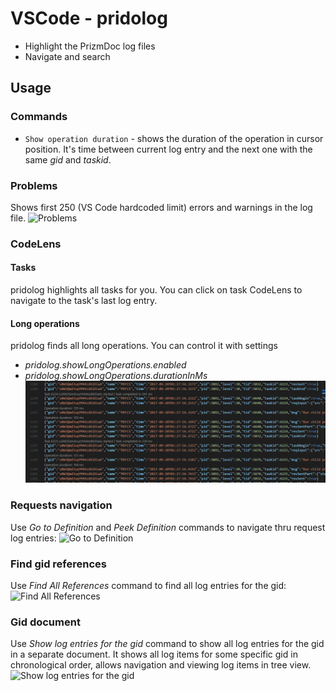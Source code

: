 # VSCode  - pridolog

- Highlight the PrizmDoc log files
- Navigate and search

## Usage

### Commands

* `Show operation duration` - shows the duration of the operation in cursor position. It's time between current log entry and the next one with the same *gid* and *taskid*.

### Problems

Shows first 250 (VS Code hardcoded limit) errors and warnings in the log file.
![Problems](./tutorial-gifs/problems.gif)

### CodeLens

#### Tasks
pridolog highlights all tasks for you. You can click on task CodeLens to navigate to the task's last log entry.

#### Long operations
pridolog finds all long operations. You can control it with settings
- *pridolog.showLongOperations.enabled*
- *pridolog.showLongOperations.durationInMs*
![CodeLens](./tutorial-gifs/code-lens-tasks.png)

### Requests navigation
Use *Go to Definition* and *Peek Definition* commands to navigate thru request log entries:
![Go to Definition](./tutorial-gifs/go_to_definition.gif)

### Find gid references
Use *Find All References* command to find all log entries for the gid:
![Find All References](./tutorial-gifs/find_all_references.gif)

### Gid document
Use *Show log entries for the gid* command to show all log entries for the gid in a separate document. It shows all log items for some specific gid in chronological order, 
allows navigation and viewing log items in tree view.
![Show log entries for the gid](./tutorial-gifs/gid_document.gif)